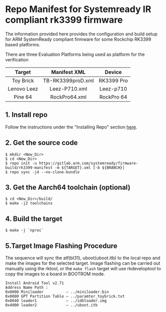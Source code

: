 # Repo Manifest for Systemready IR compliant rk3399 firmware

The information provided here provides the configuration and build setup for
ARM SystemReady compliant firmware for some Rockchip RK3399 based platforms.

There are three Evaluation Platforms being used as platform for the verification

| Target  | Manifest XML  | Device |
| :------------: |:---------------:| :-----:|
| Toy Brick      | TB-RK3399proD.xml | RK3399 Pro |
| Lenovo Leez     | Leez-P710.xml        |  Leez-p710 |
| Pine 64 | RockPro64.xml |    RockPro 64 |


## 1. Install repo
Follow the instructions under the "Installing Repo" section
[here](https://source.android.com/source/downloading.html).

## 2. Get the source code
```
$ mkdir <New_Dir>
$ cd <New_Dir>
$ repo init -u https://gitlab.arm.com/systemready/firmware-build/rk3399-manifest -m ${TARGET}.xml [-b ${BRANCH}]
$ repo sync -j4 --no-clone-bundle
```

## 3. Get the Aarch64 toolchain (optional)
```
$ cd <New_Dir>/build/
$ make -j2 toolchains
```

## 4. Build the target
```
$ make -j `nproc`
```

## 5.Target Image Flashing Procedure

The sequence will sync the atf(bl31), uboot(uboot.itb) to the local repo and
make the images for the selected target. Image flashing can be carried out
manually using the rktool, or the `make flash` target will use rkdeveloptool to
copy the images to a board in BOOTROM mode.

```
Install Android Tool v2.71
Address Name Path :
0x0000 Miniloader          — ../miniloader.bin
0x0000 GPT Partition Table — ../paramter_toybrick.txt
0x0040 loader1             — ../idbloader.img
0x4000 loader2             — ../uboot.itb
```
